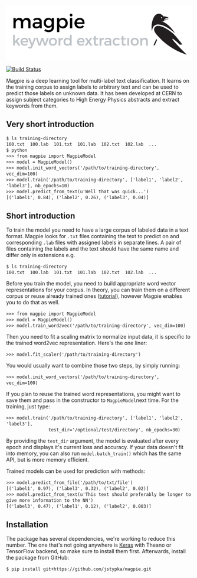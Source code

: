 ![image](docs/img/logo.jpeg)

[![Build Status](https://travis-ci.org/jstypka/magpie.svg?branch=master)](https://travis-ci.org/jstypka/magpie) 

Magpie is a deep learning tool for multi-label text classification. It learns on the training corpus to assign labels to arbitrary text and can be used to predict those labels on unknown data. It has been developed at CERN to assign subject categories to High Energy Physics abstracts and extract keywords from them.

## Very short introduction
```
$ ls training-directory
100.txt  100.lab  101.txt  101.lab  102.txt  102.lab  ...
$ python
>>> from magpie import MagpieModel
>>> model = MagpieModel()
>>> model.init_word_vectors('/path/to/training-directory', vec_dim=100)
>>> model.train('/path/to/training-directory', ['label1', 'label2', 'label3'], nb_epochs=10)
>>> model.predict_from_text(u'Well that was quick...')
[('label1', 0.84), ('label2', 0.26), ('label3', 0.04)]
```


## Short introduction
To train the model you need to have a large corpus of labeled data in a text format. Magpie looks for `.txt` files containing the text to predict on and corresponding `.lab` files with assigned labels in separate lines. A pair of files containing the labels and the text should have the same name and differ only in extensions e.g.

```
$ ls training-directory
100.txt  100.lab  101.txt  101.lab  102.txt  102.lab  ...
```

Before you train the model, you need to build appropriate word vector representations for your corpus. In theory, you can train them on a different corpus or reuse already trained ones ([tutorial](http://rare-technologies.com/word2vec-tutorial/)), however Magpie enables you to do that as well.
```
>>> from magpie import MagpieModel
>>> model = MagpieModel()
>>> model.train_word2vec('/path/to/training-directory', vec_dim=100)
```

Then you need to fit a scaling matrix to normalize input data, it is specific to the trained word2vec representation. Here's the one liner:

```
>>> model.fit_scaler('/path/to/training-directory')
```

You would usually want to combine those two steps, by simply running:
```
>>> model.init_word_vectors('/path/to/training-directory', vec_dim=100)
```

If you plan to reuse the trained word representations, you might want to save them and pass in the constructor to `MagpieModel`next time. For the training, just type:
```
>>> model.train('/path/to/training-directory', ['label1', 'label2', 'label3'],
                test_dir='/optional/test/directory', nb_epochs=30)
```
By providing the `test_dir` argument, the model is evaluated after every epoch and displays it's current loss and accuracy. If your data doesn't fit into memory, you can also run `model.batch_train()` which has the same API, but is more memory efficient.

Trained models can be used for prediction with methods:
```
>>> model.predict_from_file('/path/to/txt/file')
[('label1', 0.97), ('label3', 0.32), ('label2', 0.02)]
>>> model.predict_from_text(u'This text should preferably be longer to give more information to the NN')
[('label3', 0.47), ('label1', 0.12), ('label2', 0.003)]
```

## Installation
The package has several dependencies, we're working to reduce this number. The one that's not going anywhere is [Keras](https://github.com/fchollet/keras) with Theano or TensorFlow backend, so make sure to install them first. Afterwards, install the package from GitHub:
```
$ pip install git+https://github.com/jstypka/magpie.git
```
